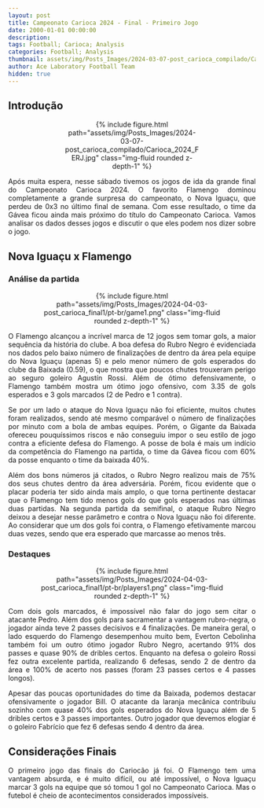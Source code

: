 ```yaml
---
layout: post
title: Campeonato Carioca 2024 - Final - Primeiro Jogo
date: 2000-01-01 00:00:00
description:
tags: Football; Carioca; Analysis
categories: Football; Analysis
thumbnail: assets/img/Posts_Images/2024-03-07-post_carioca_compilado/Carioca_2024_FERJ.jpg
author: Ace Laboratory Football Team
hidden: true
---
```


<h2>Introdução</h2>

<div style="width: 55%; margin: 0 auto; text-align: center;">
{% include figure.html path="assets/img/Posts_Images/2024-03-07-post_carioca_compilado/Carioca_2024_FERJ.jpg" class="img-fluid rounded z-depth-1" %}
</div>

<div style="text-align: justify">
<p align="justify">

Após muita espera, nesse sábado tivemos os jogos de ida da grande final do Campeonato Carioca 2024. O favorito Flamengo dominou completamente a grande surpresa do campeonato, o Nova Iguaçu, que perdeu de 0x3 no último final de semana. Com esse resultado, o time da Gávea ficou ainda mais próximo do título do Campeonato Carioca. Vamos analisar os dados desses jogos e discutir o que eles podem nos dizer sobre o jogo.

</p>
</div>

<h2>Nova Iguaçu x Flamengo</h2>

<div style="text-align: justify">

<h3>Análise da partida</h3>
<div style="width: 80%; margin: 0 auto; text-align: center;">
{% include figure.html path="assets/img/Posts_Images/2024-04-03-post_carioca_final1/pt-br/game1.png" class="img-fluid rounded z-depth-1" %}
</div>

<p align="justify">

O Flamengo alcançou a incrível marca de 12 jogos sem tomar gols, a maior sequência da história do clube. A boa defesa do Rubro Negro é evidenciada nos dados pelo baixo número de finalizações de dentro da área pela equipe do Nova Iguaçu (apenas 5) e pelo menor número de gols esperados do clube da Baixada (0.59), o que mostra que poucos chutes trouxeram perigo ao seguro goleiro Agustín Rossi. Além de ótimo defensivamente, o Flamengo também mostra um ótimo jogo ofensivo, com 3.35 de gols esperados e 3 gols marcados (2 de Pedro e 1 contra).


</p>

<p align="justify">

Se por um lado o ataque do Nova Iguaçu não foi eficiente, muitos chutes foram realizados, sendo até mesmo comparável o número de finalizações por minuto com a bola de ambas equipes. Porém, o Gigante da Baixada ofereceu pouquíssimos riscos e não conseguiu impor o seu estilo de jogo contra a eficiente defesa do Flamengo. A posse de bola é mais um indício da competência do Flamengo na partida, o time da Gávea ficou com 60% da posse enquanto o time da baixada 40%.

</p>

<p align="justify">

Além dos bons números já citados, o Rubro Negro realizou mais de 75% dos seus chutes dentro da área adversária. Porém, ficou evidente que o placar poderia ter sido ainda mais amplo, o que torna pertinente destacar que o Flamengo tem tido menos gols do que gols esperados nas últimas duas partidas. Na segunda partida da semifinal, o ataque Rubro Negro deixou a desejar nesse parâmetro e contra o Nova Iguaçu não foi diferente. Ao considerar que um dos gols foi contra, o Flamengo efetivamente marcou duas vezes, sendo que era esperado que marcasse ao menos três.


</p>

<h3>Destaques</h3>

<div style="width: 80%; margin: 0 auto; text-align: center;">
{% include figure.html path="assets/img/Posts_Images/2024-04-03-post_carioca_final1/pt-br/players1.png" class="img-fluid rounded z-depth-1" %}
</div>

<p align="justify">

Com dois gols marcados, é impossível não falar do jogo sem citar o atacante Pedro. Além dos gols para sacramentar a vantagem rubro-negra, o jogador ainda teve 2 passes decisivos e 4 finalizações. De maneira geral, o lado esquerdo do Flamengo desempenhou muito bem, Everton Cebolinha também foi um outro ótimo jogador Rubro Negro, acertando 91% dos passes e quase 90% de dribles certos. Enquanto na defesa o goleiro Rossi fez outra excelente partida, realizando 6 defesas, sendo 2 de dentro da área e 100% de acerto nos passes (foram 23 passes certos e 4 passes longos).

</p>

<p align="justify">

Apesar das poucas oportunidades do time da Baixada, podemos destacar ofensivamente o jogador Bill. O atacante da laranja mecânica contribuiu sozinho com quase 40% dos gols esperados do Nova Iguaçu além de 5 dribles certos e 3 passes importantes. Outro jogador que devemos elogiar é o goleiro Fabrício que fez 6 defesas sendo 4 dentro da área.


</p>


</div>

<h2>Considerações Finais</h2>
<div style="text-align: justify">

<p align="justify">

O primeiro jogo das finais do Cariocão já foi. O Flamengo tem uma vantagem absurda, e é muito difícil, ou até impossível, o Nova Iguaçu marcar 3 gols na equipe que só tomou 1 gol no Campeonato Carioca. Mas o futebol é cheio de acontecimentos considerados impossíveis.

</p>

</div>
